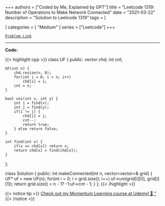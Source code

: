 
+++
authors = ["Coded by Me, Explained by GPT"]
title = "Leetcode 1319: Number of Operations to Make Network Connected"
date = "2021-03-22"
description = "Solution to Leetcode 1319"
tags = [
    
]
categories = [
    "Medium"
]
series = ["Leetcode"]
+++



[`Problem Link`](https://leetcode.com/problems/number-of-operations-to-make-network-connected/description/)

---

**Code:**

{{< highlight cpp >}}
class UF {
public:
    vector<int> chd;
    int cnt;
    
    UF(int n) {
        chd.resize(n, 0);
        for(int i = 0; i < n; i++)
            chd[i] = i;
        cnt = n;
    }
    
    bool uni(int x, int y) {
        int i = find(x);
        int j = find(y);
        if(i != j) {
            chd[i] = j;
            cnt--;
            return true;
        } else return false;
    }
    
    int find(int x) {
        if(x == chd[x]) return x;
        return chd[x] = find(chd[x]);
    }
};

class Solution {
public:
    int makeConnected(int n, vector<vector<int>>& grid) {
        UF* uf = new UF(n);
        for(int i = 0; i < grid.size(); i++)
            uf->uni(grid[i][0], grid[i][1]);
        return grid.size() < n - 1? -1:uf->cnt - 1;
    }
};
{{< /highlight >}}



{{< notice tip >}}
[Check out my Momentum Learning course at Udemy! 🚀 "](https://www.udemy.com/course/blind-75-the-data-structures-and-algorithms-essentials/)
{{< /notice >}}

